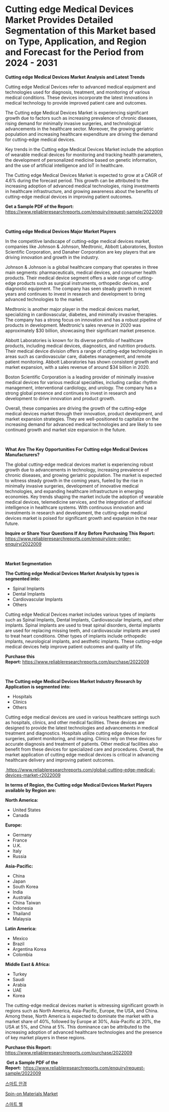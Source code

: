 <p><h1>Cutting edge Medical Devices Market Provides Detailed Segmentation of this Market based on Type, Application, and Region and Forecast for the Period from 2024 - 2031</h1></p><p><strong>Cutting edge Medical Devices Market Analysis and Latest Trends</strong></p>
<p><p>Cutting edge Medical Devices refer to advanced medical equipment and technologies used for diagnosis, treatment, and monitoring of various medical conditions. These devices incorporate the latest innovations in medical technology to provide improved patient care and outcomes.</p><p>The Cutting edge Medical Devices Market is experiencing significant growth due to factors such as increasing prevalence of chronic diseases, rising demand for minimally invasive surgeries, and technological advancements in the healthcare sector. Moreover, the growing geriatric population and increasing healthcare expenditure are driving the demand for cutting-edge medical devices.</p><p>Key trends in the Cutting edge Medical Devices Market include the adoption of wearable medical devices for monitoring and tracking health parameters, the development of personalized medicine based on genetic information, and the use of artificial intelligence and IoT in healthcare.</p><p>The Cutting edge Medical Devices Market is expected to grow at a CAGR of 4.6% during the forecast period. This growth can be attributed to the increasing adoption of advanced medical technologies, rising investments in healthcare infrastructure, and growing awareness about the benefits of cutting-edge medical devices in improving patient outcomes.</p></p>
<p><strong>Get a Sample PDF of the Report:&nbsp;</strong> <a href="https://www.reliableresearchreports.com/enquiry/request-sample/2022009">https://www.reliableresearchreports.com/enquiry/request-sample/2022009</a></p>
<p>&nbsp;</p>
<p><strong>Cutting edge Medical Devices Major Market Players</strong></p>
<p><p>In the competitive landscape of cutting-edge medical devices market, companies like Johnson & Johnson, Medtronic, Abbott Laboratories, Boston Scientific Corporation, and Danaher Corporation are key players that are driving innovation and growth in the industry.</p><p>Johnson & Johnson is a global healthcare company that operates in three main segments: pharmaceuticals, medical devices, and consumer health products. Their medical device segment offers a wide range of cutting-edge products such as surgical instruments, orthopedic devices, and diagnostic equipment. The company has seen steady growth in recent years and continues to invest in research and development to bring advanced technologies to the market.</p><p>Medtronic is another major player in the medical devices market, specializing in cardiovascular, diabetes, and minimally invasive therapies. The company has a strong focus on innovation and has a robust pipeline of products in development. Medtronic's sales revenue in 2020 was approximately $30 billion, showcasing their significant market presence.</p><p>Abbott Laboratories is known for its diverse portfolio of healthcare products, including medical devices, diagnostics, and nutrition products. Their medical device division offers a range of cutting-edge technologies in areas such as cardiovascular care, diabetes management, and remote patient monitoring. Abbott Laboratories has shown consistent growth and market expansion, with a sales revenue of around $34 billion in 2020.</p><p>Boston Scientific Corporation is a leading provider of minimally invasive medical devices for various medical specialties, including cardiac rhythm management, interventional cardiology, and urology. The company has a strong global presence and continues to invest in research and development to drive innovation and product growth.</p><p>Overall, these companies are driving the growth of the cutting-edge medical devices market through their innovation, product development, and market expansion strategies. They are well-positioned to capitalize on the increasing demand for advanced medical technologies and are likely to see continued growth and market size expansion in the future.</p></p>
<p>&nbsp;</p>
<p><strong>What Are The Key Opportunities For Cutting edge Medical Devices Manufacturers?</strong></p>
<p><p>The global cutting-edge medical devices market is experiencing robust growth due to advancements in technology, increasing prevalence of chronic diseases, and growing geriatric population. The market is expected to witness steady growth in the coming years, fueled by the rise in minimally invasive surgeries, development of innovative medical technologies, and expanding healthcare infrastructure in emerging economies. Key trends shaping the market include the adoption of wearable medical devices, telemedicine services, and the integration of artificial intelligence in healthcare systems. With continuous innovation and investments in research and development, the cutting-edge medical devices market is poised for significant growth and expansion in the near future.</p></p>
<p><strong>Inquire or Share Your Questions If Any Before Purchasing This Report:</strong> <a href="https://www.reliableresearchreports.com/enquiry/pre-order-enquiry/2022009">https://www.reliableresearchreports.com/enquiry/pre-order-enquiry/2022009</a></p>
<p>&nbsp;</p>
<p><strong>Market Segmentation</strong></p>
<p><strong>The Cutting edge Medical Devices Market Analysis by types is segmented into:</strong></p>
<p><ul><li>Spinal Implants</li><li>Dental Implants</li><li>Cardiovascular Implants</li><li>Others</li></ul></p>
<p><p>Cutting edge Medical Devices market includes various types of implants such as Spinal Implants, Dental Implants, Cardiovascular Implants, and other implants. Spinal implants are used to treat spinal disorders, dental implants are used for replacing missing teeth, and cardiovascular implants are used to treat heart conditions. Other types of implants include orthopedic implants, neurological implants, and aesthetic implants. These cutting-edge medical devices help improve patient outcomes and quality of life.</p></p>
<p><strong>Purchase this Report:&nbsp;</strong><a href="https://www.reliableresearchreports.com/purchase/2022009">https://www.reliableresearchreports.com/purchase/2022009</a></p>
<p>&nbsp;</p>
<p><strong>The Cutting edge Medical Devices Market Industry Research by Application is segmented into:</strong></p>
<p><ul><li>Hospitals</li><li>Clinics</li><li>Others</li></ul></p>
<p><p>Cutting edge medical devices are used in various healthcare settings such as hospitals, clinics, and other medical facilities. These devices are designed to provide the latest technologies and advancements in medical treatment and diagnostics. Hospitals utilize cutting edge devices for surgeries, patient monitoring, and imaging. Clinics rely on these devices for accurate diagnosis and treatment of patients. Other medical facilities also benefit from these devices for specialized care and procedures. Overall, the market application of cutting edge medical devices is critical in advancing healthcare delivery and improving patient outcomes.</p></p>
<p><a href="https://www.reliableresearchreports.com/global-cutting-edge-medical-devices-market-r2022009">&nbsp;https://www.reliableresearchreports.com/global-cutting-edge-medical-devices-market-r2022009</a></p>
<p><strong>In terms of Region, the Cutting edge Medical Devices Market Players available by Region are:</strong></p>
<p>
    <p> <strong> North America: </strong>
        <ul>
            <li>United States</li>
            <li>Canada</li>
        </ul>
        </p> 
    <p> <strong> Europe: </strong>
        <ul>
            <li>Germany</li>
            <li>France</li>
            <li>U.K.</li>
            <li>Italy</li>
            <li>Russia</li>
        </ul>
        </p> 
    <p> <strong> Asia-Pacific: </strong>
        <ul>
            <li>China</li>
            <li>Japan</li>
            <li>South Korea</li>
            <li>India</li>
            <li>Australia</li>
            <li>China Taiwan</li>
            <li>Indonesia</li>
            <li>Thailand</li>
            <li>Malaysia</li>
        </ul>
        </p> 
    <p> <strong> Latin America: </strong>
        <ul>
            <li>Mexico</li>
            <li>Brazil</li>
            <li>Argentina Korea</li>
            <li>Colombia</li>
        </ul>
        </p> 
    <p> <strong> Middle East & Africa: </strong>
        <ul>
            <li>Turkey</li>
            <li>Saudi</li>
            <li>Arabia</li>
            <li>UAE</li>
            <li>Korea</li>
        </ul>
    </p>
    </p>
<p><p>The cutting-edge medical devices market is witnessing significant growth in regions such as North America, Asia-Pacific, Europe, the USA, and China. Among these, North America is expected to dominate the market with a market share of 40%, followed by Europe at 30%, Asia-Pacific at 20%, the USA at 5%, and China at 5%. This dominance can be attributed to the increasing adoption of advanced healthcare technologies and the presence of key market players in these regions.</p></p>
<p><strong>Purchase this Report: </strong><a href="https://www.reliableresearchreports.com/purchase/2022009">https://www.reliableresearchreports.com/purchase/2022009</a></p>
<p>&nbsp;<strong>Get a Sample PDF of the Report:&nbsp;&nbsp;</strong><a href="https://www.reliableresearchreports.com/enquiry/request-sample/2022009">https://www.reliableresearchreports.com/enquiry/request-sample/2022009</a></p>
<p><strong></strong></p>
<p><p><a href="https://medium.com/@kavonhansen15/%EC%8A%A4%EB%A7%88%ED%8A%B8-%EA%B8%80%EB%9D%BC%EC%8A%A4-%EC%8B%9C%EC%9E%A5-2031%EB%85%84%EA%B9%8C%EC%A7%80%EC%9D%98-%ED%8A%B8%EB%A0%8C%EB%93%9C-%EC%98%88%EC%B8%A1-%EB%B0%8F-%EA%B2%BD%EC%9F%81-%EB%B6%84%EC%84%9D-f15d8e5cb04c">스마트 안경</a></p><p><a href="https://chivalrous-flock-a86.notion.site/Spin-on-Materials-Market-Trends-Forecast-and-Competitive-Analysis-to-2031-aeb0bcf90cc842668f34046b708e295b">Spin-on Materials Market</a></p><p><a href="https://medium.com/@marymorgan1939/%EC%8A%A4%EB%A7%88%ED%8A%B8-%EC%9B%B0-%EB%A7%88%EC%BC%93%EC%9D%98-%EA%B7%9C%EB%AA%A8%EB%8A%94-%EA%B8%80%EB%A1%9C%EB%B2%8C-%EC%82%B0%EC%97%85%EC%97%90%EC%84%9C-%EC%B5%9C%EA%B3%A0%EC%9D%98-%EB%A7%88%EC%BC%80%ED%8C%85-%EC%B1%84%EB%84%90%EC%9D%84-%EB%B3%B4%EC%97%AC%EC%A4%8D%EB%8B%88%EB%8B%A4-c36e22e6d8f6">스마트 웰</a></p></p>